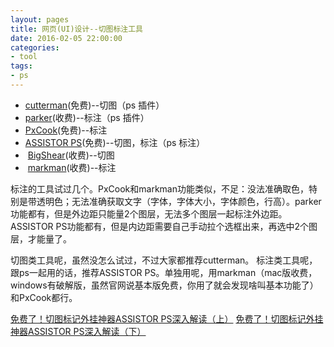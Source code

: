 ```yaml
---
layout: pages
title: 网页(UI)设计--切图标注工具
date: 2016-02-05 22:00:00
categories:
- tool
tags:
- ps
---
```


- [cutterman](http://www.cutterman.cn/v2/cutterman)(免费)--切图（ps 插件）
- [parker](http://www.cutterman.cn/v2/parker)(收费)--标注（ps 插件）
- [PxCook](http://www.fancynode.com.cn/pxcook/home)(免费)--标注
- [ASSISTOR PS](http://macdownload.informer.com/assistorps/)(免费)--切图，标注（ps 标注）
-  [BigShear](http://www.fancynode.com.cn/bigshear/home)(收费)--切图
-  [markman](http://getmarkman.com/)(收费)--标注

标注的工具试过几个。PxCook和markman功能类似，不足：没法准确取色，特别是带透明色；无法准确获取文字（字体，字体大小，字体颜色，行高）。parker功能都有，但是外边距只能量2个图层，无法多个图层一起标注外边距。ASSISTOR PS功能都有，但是内边距需要自己手动拉个选框出来，再选中2个图层，才能量了。

切图类工具呢，虽然没怎么试过，不过大家都推荐cutterman。
标注类工具呢，跟ps一起用的话，推荐ASSISTOR PS。单独用呢，用markman（mac版收费，windows有破解版，虽然官网说基本版免费，你用了就会发现啥叫基本功能了）和PxCook都行。

[免费了！切图标记外挂神器ASSISTOR PS深入解读（上）](http://www.uisdc.com/assistor-ps-introduction-1)
[免费了！切图标记外挂神器ASSISTOR PS深入解读（下）](http://www.uisdc.com/assistor-ps-introduction-2)
